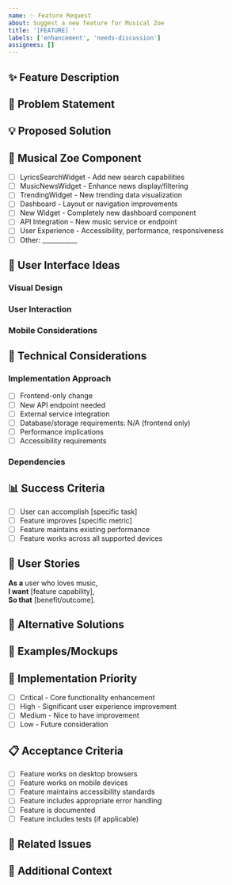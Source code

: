 ```yaml
---
name: ✨ Feature Request
about: Suggest a new feature for Musical Zoe
title: '[FEATURE] '
labels: ['enhancement', 'needs-discussion']
assignees: []
---
```


## ✨ Feature Description
<!-- A clear and concise description of the feature you'd like to see -->

## 🎯 Problem Statement
<!-- What problem does this feature solve? What need does it address? -->

## 💡 Proposed Solution
<!-- Describe your proposed solution in detail -->

## 🎵 Musical Zoe Component
<!-- Which part of the app would this feature affect? -->
- [ ] LyricsSearchWidget - Add new search capabilities
- [ ] MusicNewsWidget - Enhance news display/filtering
- [ ] TrendingWidget - New trending data visualization
- [ ] Dashboard - Layout or navigation improvements
- [ ] New Widget - Completely new dashboard component
- [ ] API Integration - New music service or endpoint
- [ ] User Experience - Accessibility, performance, responsiveness
- [ ] Other: ___________

## 🎨 User Interface Ideas
<!-- How should this feature look and behave? -->

### Visual Design
<!-- Describe the visual aspects -->

### User Interaction
<!-- How would users interact with this feature? -->

### Mobile Considerations
<!-- How should this work on mobile devices? -->

## 🔧 Technical Considerations
<!-- Any technical aspects to consider -->

### Implementation Approach
- [ ] Frontend-only change
- [ ] New API endpoint needed
- [ ] External service integration
- [ ] Database/storage requirements: N/A (frontend only)
- [ ] Performance implications
- [ ] Accessibility requirements

### Dependencies
<!-- Would this require new packages or services? -->

## 📊 Success Criteria
<!-- How would we know this feature is successful? -->
- [ ] User can accomplish [specific task]
- [ ] Feature improves [specific metric]
- [ ] Feature maintains existing performance
- [ ] Feature works across all supported devices

## 🌟 User Stories
<!-- Describe how users would benefit -->
**As a** user who loves music,  
**I want** [feature capability],  
**So that** [benefit/outcome].

## 🔄 Alternative Solutions
<!-- Have you considered alternative approaches? -->

## 📱 Examples/Mockups
<!-- If you have examples, mockups, or references, include them here -->

## 🚀 Implementation Priority
<!-- How important is this feature? -->
- [ ] Critical - Core functionality enhancement
- [ ] High - Significant user experience improvement  
- [ ] Medium - Nice to have improvement
- [ ] Low - Future consideration

## 📋 Acceptance Criteria
<!-- What conditions must be met for this feature to be complete? -->
- [ ] Feature works on desktop browsers
- [ ] Feature works on mobile devices
- [ ] Feature maintains accessibility standards
- [ ] Feature includes appropriate error handling
- [ ] Feature is documented
- [ ] Feature includes tests (if applicable)

## 🔗 Related Issues
<!-- Link any related issues or discussions -->

## 💬 Additional Context
<!-- Any other context, considerations, or examples -->
